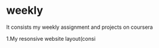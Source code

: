# weekly
It consists my weekly assignment and projects on coursera

1.My resonsive website layout(consi
